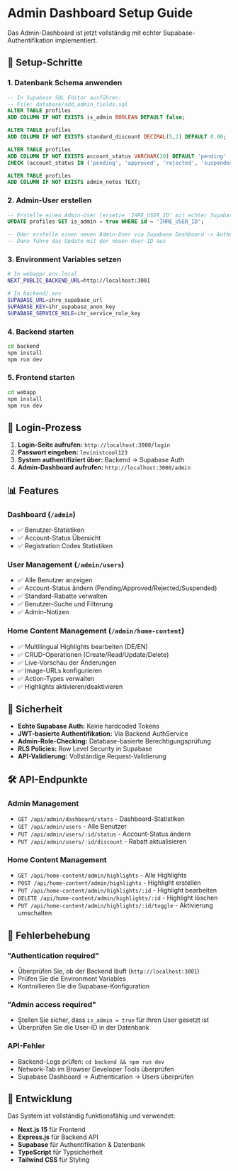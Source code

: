# Admin Dashboard Setup Guide

Das Admin-Dashboard ist jetzt vollständig mit echter Supabase-Authentifikation implementiert.

## 🔧 Setup-Schritte

### 1. Datenbank Schema anwenden
```sql
-- In Supabase SQL Editor ausführen:
-- File: database/add_admin_fields.sql
ALTER TABLE profiles 
ADD COLUMN IF NOT EXISTS is_admin BOOLEAN DEFAULT false;

ALTER TABLE profiles 
ADD COLUMN IF NOT EXISTS standard_discount DECIMAL(5,2) DEFAULT 0.00;

ALTER TABLE profiles 
ADD COLUMN IF NOT EXISTS account_status VARCHAR(20) DEFAULT 'pending' 
CHECK (account_status IN ('pending', 'approved', 'rejected', 'suspended'));

ALTER TABLE profiles 
ADD COLUMN IF NOT EXISTS admin_notes TEXT;
```

### 2. Admin-User erstellen
```sql
-- Erstelle einen Admin-User (ersetze 'IHRE_USER_ID' mit echter Supabase User ID)
UPDATE profiles SET is_admin = true WHERE id = 'IHRE_USER_ID';

-- Oder erstelle einen neuen Admin-User via Supabase Dashboard -> Authentication
-- Dann führe das Update mit der neuen User-ID aus
```

### 3. Environment Variables setzen
```bash
# In webapp/.env.local
NEXT_PUBLIC_BACKEND_URL=http://localhost:3001

# In backend/.env
SUPABASE_URL=ihre_supabase_url
SUPABASE_KEY=ihr_supabase_anon_key  
SUPABASE_SERVICE_ROLE=ihr_service_role_key
```

### 4. Backend starten
```bash
cd backend
npm install
npm run dev
```

### 5. Frontend starten
```bash
cd webapp
npm install
npm run dev
```

## 🔑 Login-Prozess

1. **Login-Seite aufrufen:** `http://localhost:3000/login`
2. **Passwort eingeben:** `levinistcool123`
3. **System authentifiziert über:** Backend → Supabase Auth
4. **Admin-Dashboard aufrufen:** `http://localhost:3000/admin`

## 📊 Features

### Dashboard (`/admin`)
- ✅ Benutzer-Statistiken
- ✅ Account-Status Übersicht
- ✅ Registration Codes Statistiken

### User Management (`/admin/users`)
- ✅ Alle Benutzer anzeigen
- ✅ Account-Status ändern (Pending/Approved/Rejected/Suspended)
- ✅ Standard-Rabatte verwalten
- ✅ Benutzer-Suche und Filterung
- ✅ Admin-Notizen

### Home Content Management (`/admin/home-content`)
- ✅ Multilingual Highlights bearbeiten (DE/EN)
- ✅ CRUD-Operationen (Create/Read/Update/Delete)
- ✅ Live-Vorschau der Änderungen
- ✅ Image-URLs konfigurieren
- ✅ Action-Types verwalten
- ✅ Highlights aktivieren/deaktivieren

## 🔐 Sicherheit

- **Echte Supabase Auth:** Keine hardcoded Tokens
- **JWT-basierte Authentifikation:** Via Backend AuthService
- **Admin-Role-Checking:** Database-basierte Berechtigungsprüfung
- **RLS Policies:** Row Level Security in Supabase
- **API-Validierung:** Vollständige Request-Validierung

## 🛠 API-Endpunkte

### Admin Management
- `GET /api/admin/dashboard/stats` - Dashboard-Statistiken
- `GET /api/admin/users` - Alle Benutzer  
- `PUT /api/admin/users/:id/status` - Account-Status ändern
- `PUT /api/admin/users/:id/discount` - Rabatt aktualisieren

### Home Content Management
- `GET /api/home-content/admin/highlights` - Alle Highlights
- `POST /api/home-content/admin/highlights` - Highlight erstellen
- `PUT /api/home-content/admin/highlights/:id` - Highlight bearbeiten
- `DELETE /api/home-content/admin/highlights/:id` - Highlight löschen
- `PUT /api/home-content/admin/highlights/:id/toggle` - Aktivierung umschalten

## 🚨 Fehlerbehebung

### "Authentication required"
- Überprüfen Sie, ob der Backend läuft (`http://localhost:3001`)
- Prüfen Sie die Environment Variables
- Kontrollieren Sie die Supabase-Konfiguration

### "Admin access required"
- Stellen Sie sicher, dass `is_admin = true` für Ihren User gesetzt ist
- Überprüfen Sie die User-ID in der Datenbank

### API-Fehler
- Backend-Logs prüfen: `cd backend && npm run dev`
- Network-Tab im Browser Developer Tools überprüfen
- Supabase Dashboard → Authentication → Users überprüfen

## 📝 Entwicklung

Das System ist vollständig funktionsfähig und verwendet:
- **Next.js 15** für Frontend
- **Express.js** für Backend API
- **Supabase** für Authentifikation & Datenbank
- **TypeScript** für Typsicherheit
- **Tailwind CSS** für Styling
